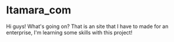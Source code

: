 # Itamara_com

Hi guys! What's going on?
That is an site that I have to made for an enterprise, I'm learning some skills with this project!
